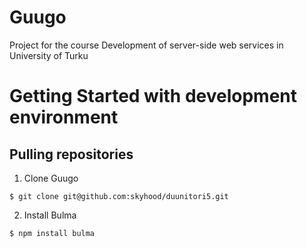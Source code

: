 # Guugo
Project for the course Development of server-side web services in University of Turku

# Getting Started with development environment

## Pulling repositories

1. Clone Guugo
```
$ git clone git@github.com:skyhood/duunitori5.git
```

2. Install Bulma
```
$ npm install bulma
```
